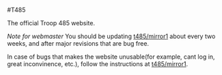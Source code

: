 #T485

The official Troop 485 website.


*Note for webmaster*
You should be updating [t485/mirror1](https://github.com/t485/mirror1/) about every two weeks, 
and after major revisions that are bug free.

In case of bugs that makes the website unusable(for example, cant log in, great inconvinence, etc.),
follow the instructions at [t485/mirror1](https://github.com/t485/mirror1/).